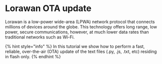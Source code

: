 # Lorawan OTA update


Lorawan is a low-power wide-area (LPWA) network protocol that connects millions of devices around the globe. This technology offers long range, low power, secure communications, however, at much lower data rates than traditional networks such as Wi-Fi. 

{% hint style="info" %}
In this tutorial we show how to perform a fast, reliable, over-the-air (OTA) update of the text files (.py, .js, .txt, etc) residing in flash only. 
{% endhint %}

